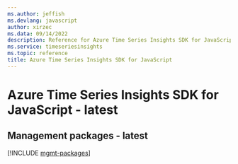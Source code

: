 ```yaml
---
ms.author: jeffish
ms.devlang: javascript
author: xirzec
ms.data: 09/14/2022
description: Reference for Azure Time Series Insights SDK for JavaScript
ms.service: timeseriesinsights
ms.topic: reference
title: Azure Time Series Insights SDK for JavaScript
---
```

# Azure Time Series Insights SDK for JavaScript - latest

## Management packages - latest
[!INCLUDE [mgmt-packages](time-series-insights-mgmt-index.md)]